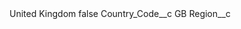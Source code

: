 <?xml version="1.0" encoding="UTF-8"?>
<CustomMetadata xmlns="http://soap.sforce.com/2006/04/metadata" xmlns:xsi="http://www.w3.org/2001/XMLSchema-instance" xmlns:xsd="http://www.w3.org/2001/XMLSchema">
    <label>United Kingdom</label>
    <protected>false</protected>
    <values>
        <field>Country_Code__c</field>
        <value xsi:type="xsd:string">GB</value>
    </values>
    <values>
        <field>Region__c</field>
        <value xsi:nil="true"/>
    </values>
</CustomMetadata>
